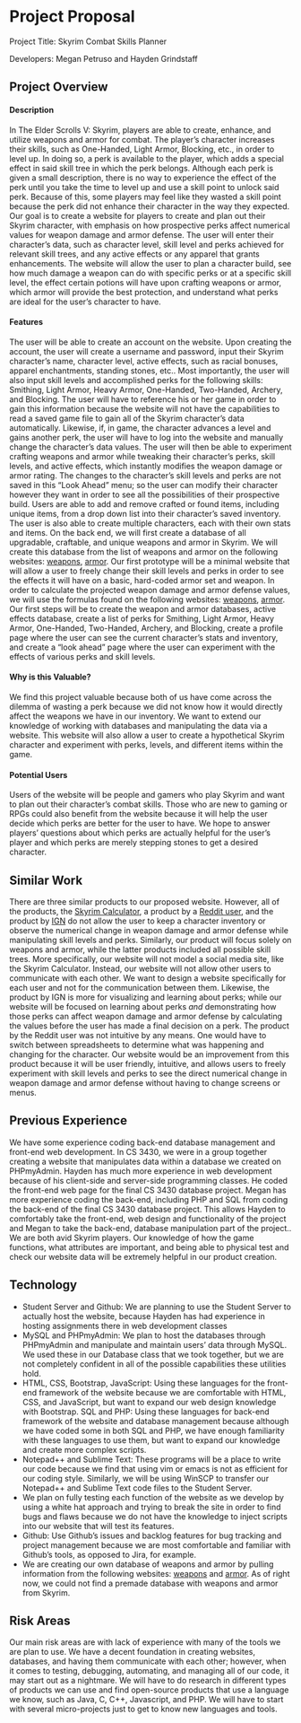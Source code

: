 # Project Proposal 
Project Title: Skyrim Combat Skills Planner

Developers: Megan Petruso and Hayden Grindstaff



## Project Overview
#### Description 
In The Elder Scrolls V: Skyrim, players are able to create, enhance, and utilize weapons and armor for combat. The player’s character increases their skills, such as One-Handed, Light Armor, Blocking, etc., in order to level up. In doing so, a perk is available to the player, which adds a special effect in said skill tree in which the perk belongs. Although each perk is given a small description, there is no way to experience the effect of the perk until you take the time to level up and use a skill point to unlock said perk. Because of this, some players may feel like they wasted a skill point because the perk did not enhance their character in the way they expected. Our goal is to create a website for players to create and plan out their Skyrim character, with emphasis on how prospective perks affect numerical values for weapon damage and armor defense. The user will enter their character’s data, such as character level, skill level and perks achieved for relevant skill trees, and any active effects or any apparel that grants enhancements. The website will allow the user to plan a character build, see how much damage a weapon can do with specific perks or at a specific skill level, the effect certain potions will have upon crafting weapons or armor, which armor will provide the best protection, and understand what perks are ideal for the user’s character to have.

#### Features
The user will be able to create an account on the website. Upon creating the account, the user will create a username and password, input their Skyrim character’s name, character level, active effects, such as racial bonuses, apparel enchantments, standing stones, etc.. Most importantly, the user will also input skill levels and accomplished perks for the following skills: Smithing, Light Armor, Heavy Armor, One-Handed, Two-Handed, Archery, and Blocking. The user will have to reference his or her game in order to gain this information because the website will not have the capabilities to read a saved game file to gain all of the Skyrim character’s data automatically. Likewise, if, in game, the character advances a level and gains another perk, the user will have to log into the website and manually change the character’s data values.  The user will then be able to experiment crafting weapons and armor while tweaking their character’s perks, skill levels, and active effects, which instantly modifies the weapon damage or armor rating. The changes to the character’s skill levels and perks are not saved in this “Look Ahead” menu; so the user can modify their character however they want in order to see all the possibilities of their prospective build. Users are able to add and remove crafted or found items, including unique items, from a drop down list into their character’s saved inventory. The user is also able to create multiple characters, each with their own stats and items. On the back end, we will first create a database of all upgradable, craftable, and unique weapons and armor in Skyrim. We will create this database from the list of weapons and armor on the following websites: [weapons](http://elderscrolls.wikia.com/wiki/Weapons_(Skyrim)), [armor](http://elderscrolls.wikia.com/wiki/Armor_(Skyrim)). Our first prototype will be a minimal website that will allow a user to freely change their skill levels and perks in order to see the effects it will have on a basic, hard-coded armor set and weapon. In order to calculate the projected weapon damage and armor defense values, we will use the formulas found on the following websites: [weapons](https://skyrim.gamepedia.com/Damage), [armor](https://skyrim.gamepedia.com/Armor). Our first steps will be to create the weapon and armor databases, active effects database, create a list of perks for Smithing, Light Armor, Heavy Armor, One-Handed, Two-Handed, Archery, and Blocking, create a profile page where the user can see the current character’s stats and inventory, and create a “look ahead” page where the user can experiment with the effects of various perks and skill levels.

#### Why is this Valuable?
We find this project valuable because both of us have come across the dilemma of wasting a perk because we did not know how it would directly affect the weapons we have in our inventory. We want to extend our knowledge of working with databases and manipulating the data via a website. This website will also allow a user to create a hypothetical Skyrim character and experiment with perks, levels, and different items within the game.

#### Potential Users
Users of the website will be people and gamers who play Skyrim and want to plan out their character’s combat skills. Those who are new to gaming or RPGs could also benefit from the website because it will help the user decide which perks are better for the user to have. We hope to answer players’ questions about which perks are actually helpful for the user’s player and which perks are merely stepping stones to get a desired character.

## Similar Work
There are three similar products to our proposed website. However, all of the products, the [Skyrim Calculator](https://skyrimcalculator.com/plan), a product by a [Reddit user](https://www.reddit.com/r/skyrim/comments/50d750/skyrim_character_planning_spreadsheet/), and the product by [IGN](http://www.ign.com/builds/the-elder-scrolls-5-skyrim/create) do not allow the user to keep a character inventory or observe the numerical change in weapon damage and armor defense while manipulating skill levels and perks. Similarly, our product will focus solely on weapons and armor, while the latter products included all possible skill trees. More specifically, our website will not model a social media site, like the Skyrim Calculator. Instead, our website will not allow other users to communicate with each other. We want to design a website specifically for each user and not for the communication between them. Likewise, the product by IGN is more for visualizing and learning about perks; while our website will be focused on learning about perks *and* demonstrating how those perks can affect weapon damage and armor defense by calculating the values before the user has made a final decision on a perk. The product by the Reddit user was not intuitive by any means. One would have to switch between spreadsheets to determine what was happening and changing for the character. Our website would be an improvement from this product because it will be user friendly, intuitive, and allows users to freely experiment with skill levels and perks to see the direct numerical change in weapon damage and armor defense without having to change screens or menus.

## Previous Experience
We have some experience coding back-end database management and front-end web development. In CS 3430, we were in a group together creating a website that manipulates data within a database we created on PHPmyAdmin. Hayden has much more experience in web development because of his client-side and server-side programming classes. He coded the front-end web page for the final CS 3430 database project. Megan has more experience coding the back-end, including PHP and SQL from coding the back-end of the final CS 3430 database project. This allows Hayden to comfortably take the front-end, web design and functionality of the project and Megan to take the back-end, database manipulation part of the project.. We are both avid Skyrim players. Our knowledge of how the game functions, what attributes are important, and being able to physical test and check our website data will be extremely helpful in our product creation. 

## Technology
* Student Server and Github: We are planning to use the Student Server to actually host the website, because Hayden has had experience in hosting assignments there in web development classes
* MySQL and PHPmyAdmin: We plan to host the databases through PHPmyAdmin and manipulate and maintain users’ data through MySQL. We used these in our Database class that we took together, but we are not completely confident in all of the possible capabilities these utilities hold. 
* HTML, CSS, Bootstrap, JavaScript: Using these languages for the front-end framework of the website because we are comfortable with HTML, CSS, and JavaScript, but want to expand our web design knowledge with Bootstrap.
SQL and PHP: Using these languages for back-end framework of the website and database management because although we have coded some in both SQL and PHP, we have enough familiarity with these languages to use them, but want to expand our knowledge and create more complex scripts.
* Notepad++ and Sublime Text: These programs will be a place to write our code because we find that using vim or emacs is not as efficient for our coding style. Similarly, we will be using WinSCP to transfer our Notepad++ and Sublime Text code files to the Student Server.
* We plan on fully testing each function of the website as we develop by using a white hat approach and trying to break the site in order to find bugs and flaws because we do not have the knowledge to inject scripts into our website that will test its features.
* Github: Use Github’s issues and backlog features for bug tracking and project management because we are most comfortable and familiar with Github’s tools, as opposed to Jira, for example.
* We are creating our own database of weapons and armor by pulling information from the following websites: [weapons](http://elderscrolls.wikia.com/wiki/Weapons_(Skyrim)) and [armor](http://elderscrolls.wikia.com/wiki/Armor_(Skyrim)). As of right now, we could not find a premade database with weapons and armor from Skyrim.

## Risk Areas
Our main risk areas are with lack of experience with many of the tools we are plan to use. We have a decent foundation in creating websites, databases, and having them communicate with each other; however, when it comes to testing, debugging, automating, and managing all of our code, it may start out as a nightmare. We will have to do research in different types of products we can use and find open-source products that use a language we know, such as Java, C, C++, Javascript, and PHP. We will have to start with several micro-projects just to get to know new languages and tools.
